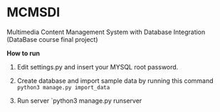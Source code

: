 # MCMSDI
Multimedia Content Management System with Database Integration (DataBase course final project)

**How to run**
1. Edit settings.py and insert your MYSQL root password.

2. Create database and import sample data by running this command `python3 manage.py import_data`

3. Run server `python3 manage.py runserver
